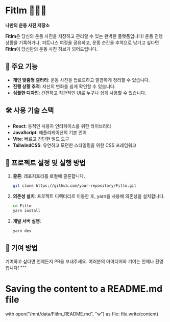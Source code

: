 # Fitlm 🏋️‍♂️📸  
**나만의 운동 사진 저장소**

**Fitlm**은 당신의 운동 사진을 저장하고 관리할 수 있는 완벽한 플랫폼입니다! 운동 진행 상황을 기록하거나, 피트니스 여정을 공유하고, 운동 순간을 추억으로 남기고 싶다면 **Fitlm**이 당신만의 운동 사진 허브가 되어드립니다.

## 🌟 주요 기능
- **개인 맞춤형 갤러리**: 운동 사진을 업로드하고 깔끔하게 정리할 수 있습니다.
- **진행 상황 추적**: 자신의 변화를 쉽게 확인할 수 있습니다.
- **심플한 디자인**: 간편하고 직관적인 UI로 누구나 쉽게 사용할 수 있습니다.

## 🛠️ 사용 기술 스택
- **React**: 동적인 사용자 인터페이스를 위한 라이브러리
- **JavaScript**: 애플리케이션의 기본 언어
- **Vite**: 빠르고 간단한 빌드 도구
- **TailwindCSS**: 유연하고 모던한 스타일링을 위한 CSS 프레임워크

## 🚀 프로젝트 설정 및 실행 방법

1. **클론**: 레포지토리를 로컬에 클론합니다.
    ```bash
    git clone https://github.com/your-repository/Fitlm.git
    ```

2. **의존성 설치**: 프로젝트 디렉터리로 이동한 후, yarn을 사용해 의존성을 설치합니다.
    ```bash
    cd Fitlm
    yarn install
    ```

3. **개발 서버 실행**:
    ```bash
    yarn dev
    ```

## 🤝 기여 방법
기여하고 싶다면 언제든지 PR을 보내주세요. 여러분의 아이디어와 기여는 언제나 환영입니다!
"""

# Saving the content to a README.md file
with open("/mnt/data/Fitlm_README.md", "w") as file:
    file.write(content)
